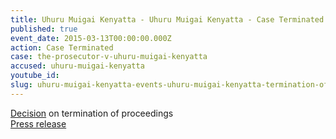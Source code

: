 ```yaml
---
title: Uhuru Muigai Kenyatta - Uhuru Muigai Kenyatta - Case Terminated
published: true
event_date: 2015-03-13T00:00:00.000Z
action: Case Terminated
case: the-prosecutor-v-uhuru-muigai-kenyatta
accused: uhuru-muigai-kenyatta
youtube_id:
slug: uhuru-muigai-kenyatta-events-uhuru-muigai-kenyatta-termination-of-proceedings
---
```



[Decision](https://www.icc-cpi.int/Pages/record.aspx?docNo=ICC-01/09-02/11-1005) on termination of proceedings
<br>[Press release](https://www.icc-cpi.int/pages/item.aspx?name=pr1099)